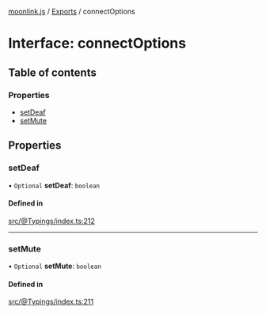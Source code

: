 [moonlink.js](../README.md) / [Exports](../modules.md) / connectOptions

# Interface: connectOptions

## Table of contents

### Properties

- [setDeaf](connectOptions.md#setdeaf)
- [setMute](connectOptions.md#setmute)

## Properties

### setDeaf

• `Optional` **setDeaf**: `boolean`

#### Defined in

[src/@Typings/index.ts:212](https://github.com/Ecliptia/moonlink.js/blob/694fece/src/@Typings/index.ts#L212)

___

### setMute

• `Optional` **setMute**: `boolean`

#### Defined in

[src/@Typings/index.ts:211](https://github.com/Ecliptia/moonlink.js/blob/694fece/src/@Typings/index.ts#L211)
